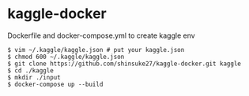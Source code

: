 # kaggle-docker
Dockerfile and docker-compose.yml to create kaggle env

```
$ vim ~/.kaggle/kaggle.json # put your kaggle.json
$ chmod 600 ~/.kaggle/kaggle.json
$ git clone https://github.com/shinsuke27/kaggle-docker.git kaggle
$ cd ./kaggle
$ mkdir ./input
$ docker-compose up --build
```

